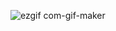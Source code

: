 ![ezgif com-gif-maker](https://user-images.githubusercontent.com/84413278/153239938-687e2461-d4d3-440e-b7ee-d8a938092df6.gif)
